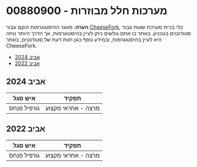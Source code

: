 # 00880900 - מערכות חלל מבוזרות

**הערה**: מאגר ההיסטוגרמות הוקם עבור [CheeseFork](https://cheesefork.cf/), כלי בניית מערכת שעות עבור סטודנטים בטכניון. באתר בו אתם גולשים ניתן לעיין בהיסטוגרמות, אך הדרך היותר נוחה היא לעיין בהיסטוגרמות, ובמידע נוסף כגון חוות דעת של סטודנטים, באתר CheeseFork.

* [אביב 2024](#202302)
* [אביב 2022](#202102)

<h2 id="202302">אביב 2024</h2>

| איש סגל | תפקיד |
| ---- | ---- |
| גורפיל פנחס | מרצה - אחראי מקצוע |

<h2 id="202102">אביב 2022</h2>

| איש סגל | תפקיד |
| ---- | ---- |
| גורפיל פנחס | מרצה - אחראי מקצוע |

